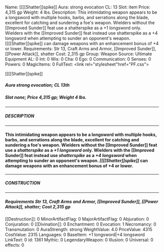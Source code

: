 Name: [[[[Shatter]]spike]]
Aura: strong evocation
CL: 13
Slot: item
Price: 4,315 gp
Weight: 4 lbs.
Description: This intimidating weapon appears to be a longsword with multiple hooks, barbs, and serrations along the blade, excellent for catching and sundering a foe's weapon. Wielders without the [[Improved Sunder]] feat use a shatterspike as a +1 longsword only. Wielders with the [[Improved Sunder]] feat instead use shatterspike as a +4 longsword when attempting to sunder an opponent's weapon. [[[[Shatter]]spike]] can damage weapons with an enhancement bonus of +4 or lower.
Requirements: Str 13, Craft Arms and Armor, [[Improved Sunder]], [[Power Attack]], shatter
Cost: 2,315 gp
Group: Weapon
Source: Ultimate Equipment
AL: 0
Int: 0
Wis: 0
Cha: 0
Ego: 0
Communication: 0
Senses: 0
Powers: 0
MagicItems: 0
FullText: <link rel="stylesheet"href="PF.css"><div class="heading"><p class="alignleft">[[[[Shatter]]spike]]</p><div style="clear: both;"></div></div><div><h5><b>Aura </b>strong evocation; <b>CL </b>13th</h5><h5><b>Slot </b>none; <b>Price </b>4,315 gp; <b>Weight </b>4 lbs.</h5></div><hr/><div><h5><b>DESCRIPTION</b></h5></div><hr/><div><h4><p>This intimidating weapon appears to be a longsword with multiple hooks, barbs, and serrations along the blade, excellent for catching and sundering a foe's weapon. Wielders without the [[Improved Sunder]] feat use a <i>shatterspike</i> as a <i>+1 longsword</i> only. Wielders with the [[Improved Sunder]] feat instead use <i>shatterspike</i> as a <i>+4 longsword</i> when attempting to sunder an opponent's weapon. <i>[[[[Shatter]]spike]]</i> can damage weapons with an enhancement bonus of +4 or lower.</p></h4></div><hr/><div><h5><b>CONSTRUCTION</b></h5></div><hr/><div><h5><b>Requirements </b>Str 13, Craft Arms and Armor, [[Improved Sunder]], [[Power Attack]], <i>shatter</i>; <b>Cost </b>2,315 gp</h5></div>
[[Destruction]]: 0
MinorArtifactFlag: 0
MajorArtifactFlag: 0
Abjuration: 0
Conjuration: 0
[[Divination]]: 0
Enchantment: 0
Evocation: 1
Necromancy: 0
Transmutation: 0
AuraStrength: strong
WeightValue: 4.0
PriceValue: 4315
CostValue: 2315
Languages: 0
BaseItem: +1 longsword|+4 longsword
LinkText: 0
id: 1361
Mythic: 0
LegendaryWeapon: 0
Illusion: 0
Universal: 0
effects: 0
